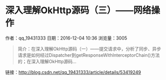 # 深入理解OkHttp源码（三）——网络操作
作者：qq_19431333
日期：2016-12-04 10:36
浏览量：3005
> 简介：在深入理解OkHttp源码（一）——提交请求中，分析了同步、异步请求是如何经过Dispatcher到getResponseWithInterceptorChain()方法的；在深入理解OkHttp源码...

 链接：http://blog.csdn.net/qq_19431333/article/details/53419249
